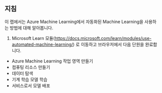 ﻿---
lab:
    title: 'Azure Machine Learning의 자동화된 Machine Learning 사용'
---

## 지침
이 랩에서는 Azure Machine Learning에서 자동화된 Machine Learning을 사용하는 방법에 대해 알아봅니다.

1.	Microsoft Learn 모듈(https://docs.microsoft.com/learn/modules/use-automated-machine-learning/) 로 이동하고 브라우저에서 다음 단원을 완료합니다. 

- Azure Machine Learning 작업 영역 만들기
- 컴퓨팅 리소스 만들기
- 데이터 탐색 
- 기계 학습 모델 학습 
- 서비스로서 모델 배포 

